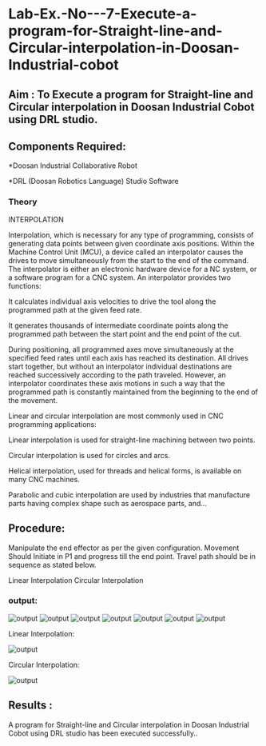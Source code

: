 # Lab-Ex.-No---7-Execute-a-program-for-Straight-line-and-Circular-interpolation-in-Doosan-Industrial-cobot
## Aim : To Execute a program for Straight-line and Circular interpolation in Doosan Industrial Cobot using DRL studio.

## Components Required:

*Doosan Industrial Collaborative Robot

*DRL (Doosan Robotics Language) Studio Software

### Theory 
INTERPOLATION

Interpolation, which is necessary for any type of programming, consists of generating data points between given coordinate axis positions. Within the Machine Control Unit (MCU), a device called an interpolator causes the drives to move simultaneously from the start to the end of the command. The interpolator is either an electronic hardware device for a NC system, or a software program for a CNC system. An interpolator provides two functions:

It calculates individual axis velocities to drive the tool along the programmed path at the given feed rate.

It generates thousands of intermediate coordinate points along the programmed path between the start point and the end point of the cut.

During positioning, all programmed axes move simultaneously at the specified feed rates until each axis has reached its destination. All drives start together, but without an interpolator individual destinations are reached successively according to the path traveled. However, an interpolator coordinates these axis motions in such a way that the programmed path is constantly maintained from the beginning to the end of the movement.

Linear and circular interpolation are most commonly used in CNC programming applications:

Linear interpolation is used for straight-line machining between two points.

Circular interpolation is used for circles and arcs.

Helical interpolation, used for threads and helical forms, is available on many CNC machines.

Parabolic and cubic interpolation are used by industries that manufacture parts having complex shape such as aerospace parts, and...

## Procedure:

Manipulate the end effector as per the given configuration. Movement Should Initiate in P1 and progress till the end point. Travel path should be in sequence as stated below.

Linear Interpolation
Circular Interpolation

### output:
![output](https://github.com/MSowmya28/Lab-Ex.-No---7-Execute-a-program-for-Straight-line-and-Circular-interpolation-in-Doosan-Industrial-C/blob/main/Entry.PNG)
![output](https://github.com/MSowmya28/Lab-Ex.-No---7-Execute-a-program-for-Straight-line-and-Circular-interpolation-in-Doosan-Industrial-C/blob/main/Status.PNG)
![output](https://github.com/MSowmya28/Lab-Ex.-No---7-Execute-a-program-for-Straight-line-and-Circular-interpolation-in-Doosan-Industrial-C/blob/main/Jog.PNG)
![output](https://github.com/MSowmya28/Lab-Ex.-No---7-Execute-a-program-for-Straight-line-and-Circular-interpolation-in-Doosan-Industrial-C/blob/main/Load%20worklist.PNG)
![output](https://github.com/MSowmya28/Lab-Ex.-No---7-Execute-a-program-for-Straight-line-and-Circular-interpolation-in-Doosan-Industrial-C/blob/main/Program.PNG)
![output](https://github.com/MSowmya28/Lab-Ex.-No---7-Execute-a-program-for-Straight-line-and-Circular-interpolation-in-Doosan-Industrial-C/blob/main/Final%20Program%20Linear.PNG)
![output](https://github.com/MSowmya28/Lab-Ex.-No---7-Execute-a-program-for-Straight-line-and-Circular-interpolation-in-Doosan-Industrial-C/blob/main/Final%20Program%20Circular.PNG)

Linear Interpolation:


![output](https://github.com/MSowmya28/Lab-Ex.-No---7-Execute-a-program-for-Straight-line-and-Circular-interpolation-in-Doosan-Industrial-C/blob/main/linear%20interpolation.PNG)

Circular Interpolation:


![output](https://github.com/MSowmya28/Lab-Ex.-No---7-Execute-a-program-for-Straight-line-and-Circular-interpolation-in-Doosan-Industrial-C/blob/main/circular%20interpolation.PNG)




## Results :
   A program for Straight-line and Circular interpolation in Doosan Industrial Cobot using DRL studio has been executed successfully..



 
